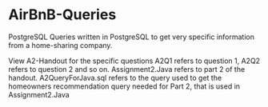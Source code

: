 # AirBnB-Queries


PostgreSQL Queries written in PostgreSQL to get very specific information from a home-sharing company.

View A2-Handout for the specific questions A2Q1 refers to question 1, A2Q2 refers to question 2 and so on. 
Assignment2.Java refers to part 2 of the handout. A2QueryForJava.sql refers to the query used to get the homeowners recommendation query needed for 
Part 2, that is used in Assignment2.Java
